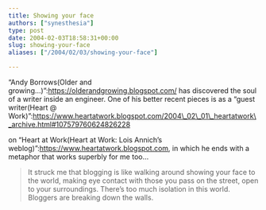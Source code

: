 ```yaml
---
title: Showing your face
authors: ["synesthesia"]
type: post
date: 2004-02-03T18:58:31+00:00
slug: showing-your-face 
aliases: ["/2004/02/03/showing-your-face"]

---
```

&#8220;Andy Borrows(Older and growing&#8230;)&#8221;:https://olderandgrowing.blogspot.com/ has discovered the soul of a writer inside an engineer. One of his better recent pieces is as a &#8220;guest writer(Heart @ Work)&#8221;:https://www.heartatwork.blogspot.com/2004\_02\_01\_heartatwork\_archive.html#107579760624826228
   
on &#8220;Heart at Work(Heart at Work: Lois Annich&#8217;s weblog)&#8221;:https://www.heartatwork.blogspot.com, in which he ends with a metaphor that works superbly for me too&#8230;

<blockquote cite="https://www.heartatwork.blogspot.com/2004_02_01_heartatwork_archive.html#107579760624826228">
  <p>
    It struck me that blogging is like walking around showing your face to the world, making eye contact with those you pass on the street, open to your surroundings. There&#8217;s too much isolation in this world. Bloggers are breaking down the walls.
  </p>
</blockquote>
